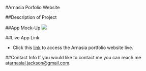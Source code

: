 #Arnasia Porfolio Website

##Description of Project

##App Mock-Up
![](./)

##Live App Link
* Click this [link](https://arnasia.github.io/portfolio-website/) to access the Arnasia portfolio website live.

##Contact Info
If you would like to contact me you can reach me at[arnasial.jackson@gmail.com](arnasial.jackson@gmail.com).